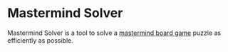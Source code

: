 # Mastermind Solver

Mastermind Solver is a tool to solve a [mastermind board game](https://en.wikipedia.org/wiki/Mastermind_(board_game)) puzzle as efficiently as possible.
